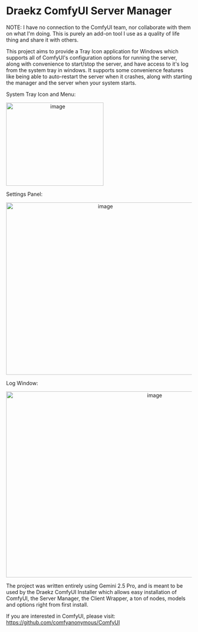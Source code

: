 # Draekz ComfyUI Server Manager

NOTE: I have no connection to the ComfyUI team, nor collaborate with them on what I'm doing. This is purely an add-on tool I use as a quality of life thing and share it with others.

This project aims to provide a Tray Icon application for Windows which supports all of ComfyUI's configuration options for running the server, along with convenience to start/stop the server, and have access to it's log from the system tray in windows. It supports some convenience features like being able to auto-restart the server when it crashes, along with starting the manager and the server when your system starts.

System Tray Icon and Menu:

<img style="text-align: center" width="264" height="225" alt="image" src="https://github.com/user-attachments/assets/11906ed9-4fe5-41d0-8d2b-8cf94c78b9d2" />

Settings Panel:

<img style="text-align: center" width="523" height="466" alt="image" src="https://github.com/user-attachments/assets/2da247f7-edc5-4300-85dc-d5e007a23615" />

Log Window:

<img style="text-align: center" width="790" height="503" alt="image" src="https://github.com/user-attachments/assets/4f68cb23-d7e3-4cd8-b2cc-2f74cfe3dee4" />

The project was written entirely using Gemini 2.5 Pro, and is meant to be used by the Draekz ComfyUI Installer which allows easy installation of ComfyUI, the Server Manager, the Client Wrapper, a ton of nodes, models and options right from first install.

If you are interested in ComfyUI, please visit:
https://github.com/comfyanonymous/ComfyUI
